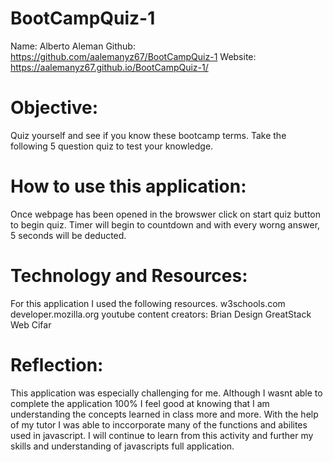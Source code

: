 # BootCampQuiz-1
Name: Alberto Aleman 
Github: https://github.com/aalemanyz67/BootCampQuiz-1
Website: https://aalemanyz67.github.io/BootCampQuiz-1/

# Objective:
Quiz yourself and see if you know these bootcamp terms. Take the following 5 question quiz to test your knowledge.

# How to use this application:
Once webpage has been opened in the browswer click on start quiz button to begin quiz.
Timer will begin to countdown and with every worng answer, 5 seconds will be deducted.

# Technology and Resources:
For this application I used the following resources.
w3schools.com
developer.mozilla.org
youtube content creators:
Brian Design
GreatStack
Web Cifar

# Reflection:
This application was especially challenging for me. Although I wasnt able to complete the application 100% I feel good at knowing that I am understanding the concepts learned in class more and more. With the help of my tutor I was able to inccorporate many of the functions and abilites used in javascript. I will continue to learn from this activity and further my skills and understanding of javascripts full application.
